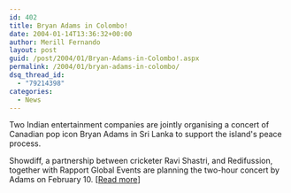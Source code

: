 ```yaml
---
id: 402
title: Bryan Adams in Colombo!
date: 2004-01-14T13:36:32+00:00
author: Merill Fernando
layout: post
guid: /post/2004/01/Bryan-Adams-in-Colombo!.aspx
permalink: /2004/01/bryan-adams-in-colombo/
dsq_thread_id:
  - "79214398"
categories:
  - News
---
```

<body xmlns="http://www.w3.org/1999/xhtml">
    <div class="Section1">
        <p class="MsoNormal">
            Two Indian entertainment companies are jointly organising a concert of Canadian pop
            icon Bryan Adams in Sri Lanka to support the island's peace process.
        </p>
        <p class="MsoNormal">
            Showdiff, a partnership between cricketer Ravi Shastri, and Redifussion, together
            with Rapport Global Events are planning the two-hour concert by Adams on February
            10. [<a href="http://www.hinduonnet.com/thehindu/holnus/00313163060.htm">Read more</a>]
        </p>
    </div>
</body>